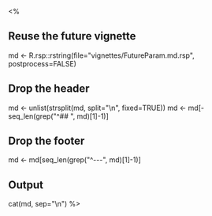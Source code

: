 <%
## Reuse the future vignette
md <- R.rsp::rstring(file="vignettes/FutureParam.md.rsp", postprocess=FALSE)

## Drop the header
md <- unlist(strsplit(md, split="\n", fixed=TRUE))
md <- md[-seq_len(grep("^## ", md)[1]-1)]

## Drop the footer
md <- md[seq_len(grep("^---", md)[1]-1)]

## Output
cat(md, sep="\n")
%>
